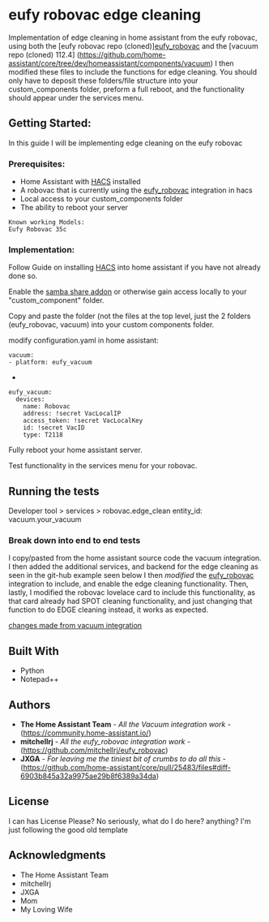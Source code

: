 # eufy robovac edge cleaning

Implementation of edge cleaning in home assistant from the eufy robovac, using both the [eufy robovac repo (cloned)][eufy_robovac](https://github.com/mitchellrj/eufy_robovac) and the [vacuum repo (cloned) 112.4] (https://github.com/home-assistant/core/tree/dev/homeassistant/components/vacuum) I then modified these files to include the functions for edge cleaning. You should only have to deposit these folders/file structure into your custom_components folder, preform a full reboot, and the functionality should appear under the services menu.

## Getting Started:

In this guide I will be implementing edge cleaning on the eufy robovac

### Prerequisites:

* Home Assistant with [HACS](https://hacs.xyz/) installed
* A robovac that is currently using the [eufy_robovac](https://github.com/mitchellrj/eufy_robovac) integration in hacs
* Local access to your custom_components folder
* The ability to reboot your server

```
Known working Models:
Eufy Robovac 35c
```

### Implementation:

Follow Guide on installing [HACS](https://hacs.xyz/) into home assistant if you have not already done so.

Enable the [samba share addon](https://github.com/home-assistant/hassio-addons/tree/master/samba) or otherwise gain access locally to your "custom_component" folder.

Copy and paste the folder (not the files at the top level, just the 2 folders (eufy_robovac, vacuum) into your custom components folder.

modify configuration.yaml in home assistant:
```
vacuum:  
- platform: eufy_vacuum
```
+
```
eufy_vacuum:
  devices:
    name: Robovac
    address: !secret VacLocalIP
    access_token: !secret VacLocalKey
    id: !secret VacID
    type: T2118
```

Fully reboot your home assistant server.

Test functionality in the services menu for your robovac.

## Running the tests

Developer tool > services > 
robovac.edge_clean
entity_id: vacuum.your_vacuum

### Break down into end to end tests

I copy/pasted from the home assistant source code the vacuum integration.
I then added the additional services, and backend for the edge cleaning as seen in the git-hub example seen below
I then *modified* the [eufy_robovac](https://github.com/mitchellrj/eufy_robovac) integration to include, and enable the edge cleaning functionality.
Then, lastly, I modified the robovac lovelace card to include this functionality, as that card already had SPOT cleaning functionality, and just changing that function to do EDGE cleaning instead, it works as expected.


[changes made from vacuum integration](https://github.com/home-assistant/core/pull/25483/files#diff-6903b845a32a9975ae29b8f6389a34da)

## Built With

* Python
* Notepad++


## Authors

* **The Home Assistant Team** - *All the Vacuum integration work* - (https://community.home-assistant.io/)
* **mitchellrj** - *All the eufy_robovac integration work* - (https://github.com/mitchellrj/eufy_robovac)
* **JXGA** - *For leaving me the tiniest bit of crumbs to do all this* - (https://github.com/home-assistant/core/pull/25483/files#diff-6903b845a32a9975ae29b8f6389a34da)


## License

I can has License Please? No seriously, what do I do here? anything? I'm just following the good old template

## Acknowledgments

* The Home Assistant Team
* mitchellrj
* JXGA
* Mom
* My Loving Wife

